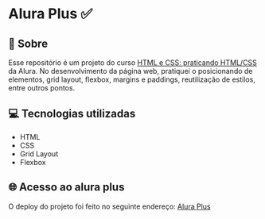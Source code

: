 # Alura Plus ✅

## 🎯 Sobre 
Esse repositório é um projeto do curso [HTML e CSS: praticando HTML/CSS](https://cursos.alura.com.br/course/html-css-praticando-html-css) da Alura. No desenvolvimento da 
página web, pratiquei o posicionando de elementos, grid layout, flexbox, margins e paddings, reutilização de estilos, entre outros pontos.

## 💻 Tecnologias utilizadas
- HTML
- CSS
- Grid Layout
- Flexbox

## 🌐 Acesso ao alura plus
O deploy do projeto foi feito no seguinte endereço: [Alura Plus](https://guilheermesilveira.github.io/alura-plus/)
